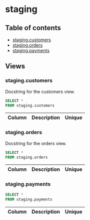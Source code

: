 # staging

## Table of contents

- [staging.customers](#stagingcustomers)
- [staging.orders](#stagingorders)
- [staging.payments](#stagingpayments)

## Views

### staging.customers

Docstring for the customers view.

```sql
SELECT *
FROM staging.customers
```

| Column   | Description   | Unique   |
|----------|---------------|----------|

### staging.orders

Docstring for the orders view.

```sql
SELECT *
FROM staging.orders
```

| Column   | Description   | Unique   |
|----------|---------------|----------|

### staging.payments

```sql
SELECT *
FROM staging.payments
```

| Column   | Description   | Unique   |
|----------|---------------|----------|

